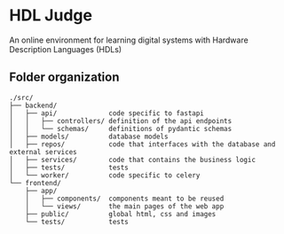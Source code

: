 # HDL Judge
An online environment for learning digital systems with Hardware Description Languages (HDLs)

## Folder organization
```
./src/
├── backend/
│   ├── api/             code specific to fastapi 
│   │   ├── controllers/ definition of the api endpoints
│   │   └── schemas/     definitions of pydantic schemas
│   ├── models/          database models
│   ├── repos/           code that interfaces with the database and external services
│   ├── services/        code that contains the business logic
│   ├── tests/           tests
│   └── worker/          code specific to celery
└── frontend/
    ├── app/
    │   ├── components/  components meant to be reused
    │   └── views/       the main pages of the web app
    ├── public/          global html, css and images
    └── tests/           tests
```